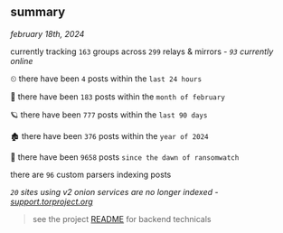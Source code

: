 
## summary
_february 18th, 2024_

currently tracking `163` groups across `299` relays & mirrors - _`93` currently online_

⏲ there have been `4` posts within the `last 24 hours`

🦈 there have been `183` posts within the `month of february`

🪐 there have been `777` posts within the `last 90 days`

🏚 there have been `376` posts within the `year of 2024`

🦕 there have been `9658` posts `since the dawn of ransomwatch`

there are `96` custom parsers indexing posts

_`20` sites using v2 onion services are no longer indexed - [support.torproject.org](https://support.torproject.org/onionservices/v2-deprecation/)_

> see the project [README](https://github.com/joshhighet/ransomwatch#ransomwatch--) for backend technicals
